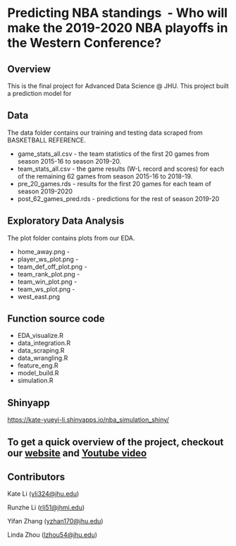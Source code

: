 # Predicting NBA standings  - Who will make the 2019-2020 NBA playoffs in the Western Conference?


## Overview
This is the final project for Advanced Data Science @ JHU. This project built a prediction model for 

## Data
The data folder contains our training and testing data scraped from BASKETBALL REFERENCE. 
* game_stats_all.csv - the team statistics of the first 20 games from season 2015-16 to season 2019-20. 
* team_stats_all.csv - the game results (W-L record and scores) for each of the remaining 62 games from season 2015-16 to 2018-19. 
* pre_20_games.rds - results for the first 20 games for each team of season 2019-2020
* post_62_games_pred.rds - predictions for the rest of season 2019-20

## Exploratory Data Analysis
The plot folder contains plots from our EDA. 
* home_away.png - 
* player_ws_plot.png - 
* team_def_off_plot.png - 
* team_rank_plot.png - 
* team_win_plot.png - 
* team_ws_plot.png - 
* west_east.png

## Function source code
* EDA_visualize.R
* data_integration.R  
* data_scraping.R
* data_wrangling.R
* feature_eng.R
* model_build.R
* simulation.R

## Shinyapp
https://kate-yueyi-li.shinyapps.io/nba_simulation_shiny/



## To get a quick overview of the project, checkout our [website](https://advds71x.github.io/NBAproj/) and [Youtube video](https://www.youtube.com/watch?v=nkDTnJeeuJs&feature=youtu.be)

## Contributors
Kate Li (yli324@jhu.edu) 

Runzhe Li (rli51@jhmi.edu)

Yifan Zhang (yzhan170@jhu.edu)

Linda Zhou (lzhou54@jhu.edu)

